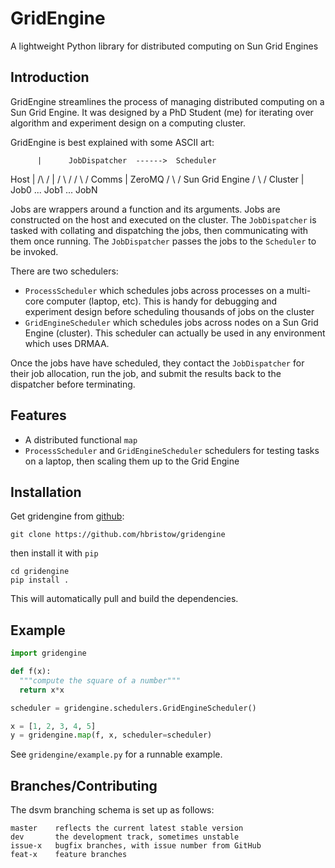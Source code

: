 GridEngine
==========
A lightweight Python library for distributed computing on Sun Grid Engines

Introduction
------------
GridEngine streamlines the process of managing distributed computing on a Sun Grid Engine. It was designed by a PhD Student (me) for iterating over algorithm and experiment design on a computing cluster.

GridEngine is best explained with some ASCII art:


          |	     JobDispatcher  ------>  Scheduler
  Host 	  |		        /\                    /
          |	         /  \                  /
                    /    \                /
  Comms   | ZeroMQ /      \              / Sun Grid Engine
                  /        \            /
  Cluster |	  Job0  ...  Job1  ...  JobN

Jobs are wrappers around a function and its arguments. Jobs are constructed on the host and executed on the cluster. The `JobDispatcher` is tasked with collating and dispatching the jobs, then communicating with them once running. The `JobDispatcher` passes the jobs to the `Scheduler` to be invoked.

There are two schedulers:

- `ProcessScheduler` which schedules jobs across processes on a multi-core computer (laptop, etc). This is handy for debugging and experiment design before scheduling thousands of jobs on the cluster
- `GridEngineScheduler` which schedules jobs across nodes on a Sun Grid Engine (cluster). This scheduler can actually be used in any environment which uses DRMAA.

Once the jobs have have scheduled, they contact the `JobDispatcher` for their job allocation, run the job, and submit the results back to the dispatcher before terminating.

Features
--------
 - A distributed functional `map`
 - `ProcessScheduler` and `GridEngineScheduler` schedulers for testing tasks on a laptop, then scaling them up to the Grid Engine

Installation
------------
Get gridengine from [github](https://github.com/hbristow/gridengine):

    git clone https://github.com/hbristow/gridengine

then install it with `pip`

    cd gridengine
    pip install .

This will automatically pull and build the dependencies.

Example
-------

```python
import gridengine

def f(x):
  """compute the square of a number"""
  return x*x

scheduler = gridengine.schedulers.GridEngineScheduler()

x = [1, 2, 3, 4, 5]
y = gridengine.map(f, x, scheduler=scheduler)
```

See `gridengine/example.py` for a runnable example.

Branches/Contributing
---------------------
The dsvm branching schema is set up as follows:

    master    reflects the current latest stable version
    dev       the development track, sometimes unstable
    issue-x   bugfix branches, with issue number from GitHub
    feat-x    feature branches
